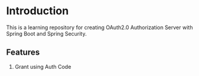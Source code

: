 # Introduction

This is a learning repository for creating OAuth2.0 Authorization Server with Spring Boot and Spring Security.

## Features

1. Grant using Auth Code
